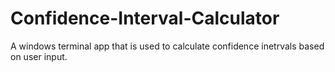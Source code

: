 # Confidence-Interval-Calculator
A windows terminal app that is used to calculate confidence inetrvals based on user input.

